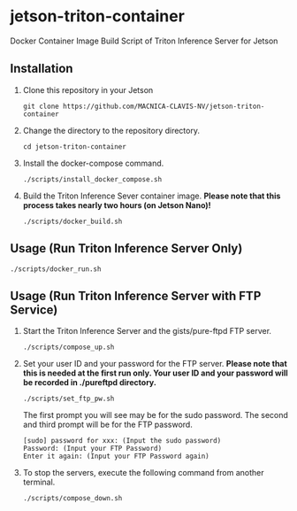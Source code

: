 # jetson-triton-container
Docker Container Image Build Script of Triton Inference Server for Jetson 

## Installation

1. Clone this repository in your Jetson
    ```
    git clone https://github.com/MACNICA-CLAVIS-NV/jetson-triton-container
    ```

1. Change the directory to the repository directory.
    ```
    cd jetson-triton-container
    ```

1. Install the docker-compose command.
    ```
    ./scripts/install_docker_compose.sh
    ```

1. Build the Triton Inference Sever container image. **Please note that this process takes nearly two hours (on Jetson Nano)!**
    ```
    ./scripts/docker_build.sh
    ```

## Usage (Run Triton Inference Server Only)

```
./scripts/docker_run.sh
```

## Usage (Run Triton Inference Server with FTP Service)

1. Start the Triton Inference Server and the gists/pure-ftpd FTP server.
    ```
    ./scripts/compose_up.sh
    ```

1. Set your user ID and your password for the FTP server. **Please note that this is needed at the first run only. Your user ID and your password will be recorded in ./pureftpd directory.**
    ```
    ./scripts/set_ftp_pw.sh
    ```
    The first prompt you will see may be for the sudo password. The second and third prompt will be for the FTP password.<br>
    ```
    [sudo] password for xxx: (Input the sudo password)
    Password: (Input your FTP Password)
    Enter it again: (Input your FTP Password again)
    ```

1. To stop the servers, execute the following command from another terminal.
    ```
    ./scripts/compose_down.sh
    ```
